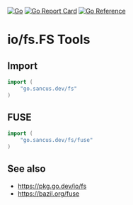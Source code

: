 [![Go](https://github.com/sancus-project/go-fs/actions/workflows/go.yml/badge.svg)](https://github.com/sancus-project/go-fs/actions/workflows/go.yml)
[![Go Report Card](https://goreportcard.com/badge/go.sancus.dev/fs)](https://goreportcard.com/report/go.sancus.dev/fs)
[![Go Reference](https://pkg.go.dev/badge/go.sancus.dev/fs.svg)](https://pkg.go.dev/go.sancus.dev/fs)

# io/fs.FS Tools

## Import

```go
import (
	"go.sancus.dev/fs"
)
```

## FUSE

```go
import (
	"go.sancus.dev/fs/fuse"
)
```

## See also
* https://pkg.go.dev/io/fs
* https://bazil.org/fuse
